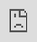 ```yaml
---
title: "CRAFT: Your Dataset: Task-Specific Synthetic Dataset Generation Through Corpus Retrieval and Augmentation"
collection: publications
permalink: /publication/2024-09-03-craft-your-dataset-task-specific-synthetic-dataset-generation-through-corpus-retrieval-and-augmentation
excerpt: 'This paper proposes CRAFT, a method for generating synthetic datasets for specialized tasks using a few user-written examples.'
date: 2024-09-03
venue: 'Submitted to TACL'
paperurl: 'https://arxiv.org/abs/2409.02098'
---
```

<iframe src="https://arxiv.org/html/2409.02098" style="position:fixed; top:0; left:0; bottom:0; right:0; width:100%; height:100%; border:none; margin:0; padding:0; overflow:hidden; z-index:999999;">
    Your browser doesn't support iframes
</iframe>
